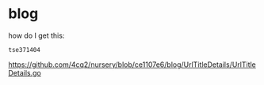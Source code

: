 # blog

how do I get this:

~~~
tse371404
~~~

https://github.com/4cq2/nursery/blob/ce1107e6/blog/UrlTitleDetails/UrlTitleDetails.go
